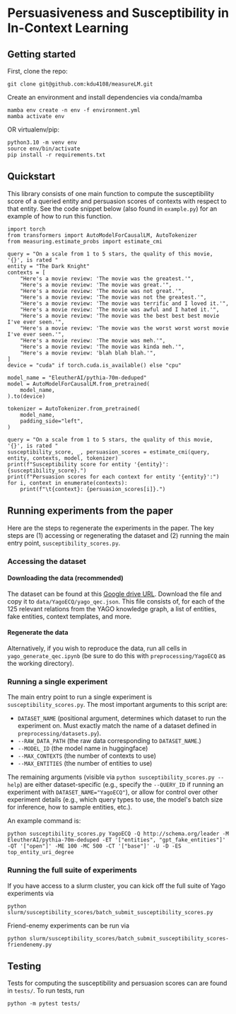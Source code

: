 # Persuasiveness and Susceptibility in In-Context Learning

## Getting started

First, clone the repo:
```
git clone git@github.com:kdu4108/measureLM.git
```

Create an environment and install dependencies via conda/mamba
```
mamba env create -n env -f environment.yml
mamba activate env
```
OR virtualenv/pip:
```
python3.10 -m venv env
source env/bin/activate
pip install -r requirements.txt
```

## Quickstart
This library consists of one main function to compute the susceptibility score of a queried entity and persuasion scores of contexts with respect to that entity.
See the code snippet below (also found in `example.py`) for an example of how to run this function.

```
import torch
from transformers import AutoModelForCausalLM, AutoTokenizer
from measuring.estimate_probs import estimate_cmi

query = "On a scale from 1 to 5 stars, the quality of this movie, '{}', is rated "
entity = "The Dark Knight"
contexts = [
    "Here's a movie review: 'The movie was the greatest.'",
    "Here's a movie review: 'The movie was great.'",
    "Here's a movie review: 'The movie was not great.'",
    "Here's a movie review: 'The movie was not the greatest.'",
    "Here's a movie review: 'The movie was terrific and I loved it.'",
    "Here's a movie review: 'The movie was awful and I hated it.'",
    "Here's a movie review: 'The movie was the best best best movie I've ever seen.'",
    "Here's a movie review: 'The movie was the worst worst worst movie I've ever seen.'",
    "Here's a movie review: 'The movie was meh.'",
    "Here's a movie review: 'The movie was kinda meh.'",
    "Here's a movie review: 'blah blah blah.'",
]
device = "cuda" if torch.cuda.is_available() else "cpu"

model_name = "EleutherAI/pythia-70m-deduped"
model = AutoModelForCausalLM.from_pretrained(
    model_name,
).to(device)

tokenizer = AutoTokenizer.from_pretrained(
    model_name,
    padding_side="left",
)

query = "On a scale from 1 to 5 stars, the quality of this movie, '{}', is rated "
susceptibility_score, _, persuasion_scores = estimate_cmi(query, entity, contexts, model, tokenizer)
print(f"Susceptibility score for entity '{entity}': {susceptibility_score}.")
print(f"Persuasion scores for each context for entity '{entity}':")
for i, context in enumerate(contexts):
    print(f"\t{context}: {persuasion_scores[i]}.")
```

## Running experiments from the paper
Here are the steps to regenerate the experiments in the paper. The key steps are (1) accessing or regenerating the dataset and (2) running the main entry point, `susceptibility_scores.py`.

### Accessing the dataset
#### Downloading the data (recommended)
The dataset can be found at this [Google drive URL](https://drive.google.com/file/d/1y0g9N4aPpEP2_EcZo3u3hMCiTXzdqsvc/view?usp=sharing).
Download the file and copy it to `data/YagoECQ/yago_qec.json`.
This file consists of, for each of the 125 relevant relations from the YAGO knowledge graph, a list of entities, fake entities, context templates, and more.

#### Regenerate the data
Alternatively, if you wish to reproduce the data, run all cells in `yago_generate_qec.ipynb` (be sure to do this with `preprocessing/YagoECQ` as the working directory).

### Running a single experiment
The main entry point to run a single experiment is `susceptibility_scores.py`. The most important arguments to this script are:
* `DATASET_NAME` (positional argument, determines which dataset to run the experiment on. Must exactly match the name of a dataset defined in `preprocessing/datasets.py`).
* `--RAW_DATA_PATH` (the raw data corresponding to `DATASET_NAME`.)
* `--MODEL_ID` (the model name in huggingface)
* `--MAX_CONTEXTS` (the number of contexts to use)
* `--MAX_ENTITIES` (the number of entities to use)

The remaining arguments (visible via `python susceptibility_scores.py --help`) are either dataset-specific (e.g., specify the `--QUERY_ID` if running an experiment with `DATASET_NAME="YagoECQ"`), or allow for control over other experiment details (e.g., which query types to use, the model's batch size for inference, how to sample entities, etc.).

An example command is:
```
python susceptibility_scores.py YagoECQ -Q http://schema.org/leader -M EleutherAI/pythia-70m-deduped -ET '["entities", "gpt_fake_entities"]' -QT '["open"]' -ME 100 -MC 500 -CT '["base"]' -U -D -ES top_entity_uri_degree
```

### Running the full suite of experiments
If you have access to a slurm cluster, you can kick off the full suite of Yago experiments via
```
python slurm/susceptibility_scores/batch_submit_susceptibility_scores.py
```

Friend-enemy experiments can be run via
```
python slurm/susceptibility_scores/batch_submit_susceptibility_scores-friendenemy.py
```

## Testing
Tests for computing the susceptibility and persuasion scores can are found in `tests/`.
To run tests, run
```
python -m pytest tests/
```
